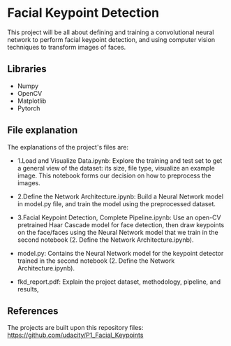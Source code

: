 # Facial Keypoint Detection

This project will be all about defining and training a convolutional neural network to perform facial keypoint detection, and using computer vision techniques to transform images of faces. 

## Libraries
* Numpy
* OpenCV
* Matplotlib
* Pytorch

## File explanation

The explanations of the project's files are:

* 1.Load and Visualize Data.ipynb: Explore the training and test set to get a general view of the dataset: its size, file type, visualize an example image. This notebook forms our decision on how to preprocess the images.

* 2.Define the Network Architecture.ipynb: Build a Neural Network model in model.py file, and train the model using the preprocessed dataset.

* 3.Facial Keypoint Detection, Complete Pipeline.ipynb: Use an open-CV pretrained Haar Cascade model for face detection, then draw keypoints on the face/faces using the Neural Network model that we train in the second notebook (2. Define the Network Architecture.ipynb).

* model.py: Contains the Neural Network model for the keypoint detector trained in the second notebook (2. Define the Network Architecture.ipynb).

* fkd_report.pdf: Explain the project dataset, methodology, pipeline, and results,

## References

The projects are built upon this repository files: https://github.com/udacity/P1_Facial_Keypoints

